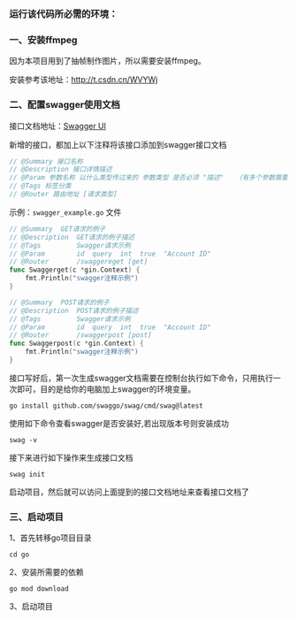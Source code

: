 ### 运行该代码所必需的环境：

### 一、安装ffmpeg

因为本项目用到了抽帧制作图片，所以需要安装ffmpeg。

安装参考该地址：http://t.csdn.cn/WVYWj

###  二、配置swagger使用文档

接口文档地址：[Swagger UI](http://localhost:9090/swagger/index.html)

新增的接口，都加上以下注释将该接口添加到swagger接口文档

```go
// @Summary 接口名称
// @Description 接口详情描述
// @Param 参数名称 以什么类型传过来的 参数类型 是否必须 "描述"   （有多个参数需要加多个@Param）
// @Tags 标签分类
// @Router 路由地址 [请求类型]
```

示例：`swagger_example.go` 文件

```go
// @Summary  GET请求的例子
// @Description  GET请求的例子描述
// @Tags         Swagger请求示例
// @Param        id  query  int  true  "Account ID"
// @Router       /swaggereget [get]
func Swaggerget(c *gin.Context) {
	fmt.Println("swagger注释示例")
}

// @Summary  POST请求的例子
// @Description  POST请求的例子描述
// @Tags         Swagger请求示例
// @Param        id  query  int  true  "Account ID"
// @Router       /swaggerpost [post]
func Swaggerpost(c *gin.Context) {
	fmt.Println("swagger注释示例")
}
```

接口写好后，第一次生成swagger文档需要在控制台执行如下命令，只用执行一次即可，目的是给你的电脑加上swagger的环境变量。

```shell
go install github.com/swaggo/swag/cmd/swag@latest
```

使用如下命令查看swagger是否安装好,若出现版本号则安装成功

```shell
swag -v
```

接下来进行如下操作来生成接口文档

```shell
swag init
```

启动项目，然后就可以访问上面提到的接口文档地址来查看接口文档了



### 三、启动项目

1、首先转移go项目目录

```shell
cd go
```

2、安装所需要的依赖

```shell
go mod download
```

3、启动项目
